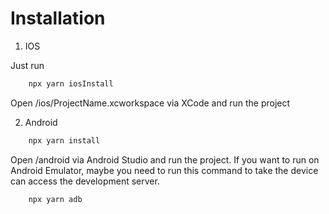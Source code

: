 # Installation

1. IOS

Just run

```bash
    npx yarn iosInstall
```

Open /ios/ProjectName.xcworkspace via XCode and run the project

2. Android

```bash
    npx yarn install
```

Open /android via Android Studio and run the project. If you want to run on Android Emulator,
maybe you need to run this command to take the device can access the development server.

```bash
    npx yarn adb
```
